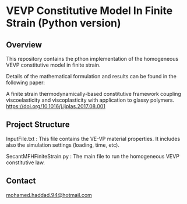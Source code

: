 # VEVP Constitutive Model In Finite Strain (Python version)
## Overview
This repository contains the pthon implementation of the homogeneous VEVP constitutive model in finite strain.

Details of the mathematical formulation and results can be found in the following paper:

A finite strain thermodynamically-based constitutive framework coupling viscoelasticity and viscoplasticity with application to glassy polymers.
https://doi.org/10.1016/j.ijplas.2017.08.001

## Project Structure
InputFile.txt : This file contains the VE-VP material properties. It includes also the simulation settings (loading, time, etc).

SecantMFHFiniteStrain.py : The main file to run the homogeneous VEVP constitutive law.

## Contact
mohamed.haddad.94@hotmail.com
